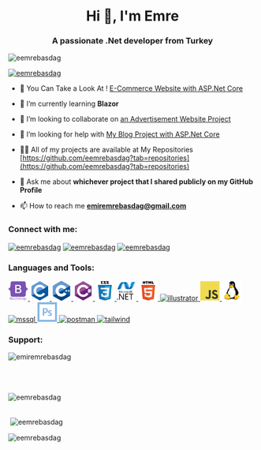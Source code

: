 <h1 align="center">Hi 👋, I'm Emre</h1>
<h3 align="center">A passionate .Net developer from Turkey</h3>

<p align="left"> <img src="https://komarev.com/ghpvc/?username=eemrebasdag&label=Profile%20views&color=0e75b6&style=flat" alt="eemrebasdag" /> </p>

<p align="left"> <a href="https://twitter.com/eemrebasdag" target="blank"><img src="https://img.shields.io/twitter/follow/eemrebasdag?logo=twitter&style=for-the-badge" alt="eemrebasdag" /></a> </p>

- 🔭 You Can Take a Look At ! [E-Commerce Website with ASP.Net Core](https://github.com/eemrebasdag/eCommerce_Book_ASP.NET_Core_MVC)

- 🌱 I’m currently learning **Blazor**

- 👯 I’m looking to collaborate on [an Advertisement Website Project](https://github.com/eemrebasdag/WebsiteProject)

- 🤝 I’m looking for help with [My Blog Project with ASP.Net Core](https://github.com/eemrebasdag/BlogProject)

- 👨‍💻 All of my projects are available at My Repositories [https://github.com/eemrebasdag?tab=repositories](https://github.com/eemrebasdag?tab=repositories)

- 💬 Ask me about **whichever project that I shared publicly on my GitHub Profile**

- 📫 How to reach me **emiremrebasdag@gmail.com**

<h3 align="left">Connect with me:</h3>
<p align="left">
<a href="https://twitter.com/eemrebasdag" target="blank"><img align="center" src="https://raw.githubusercontent.com/rahuldkjain/github-profile-readme-generator/master/src/images/icons/Social/twitter.svg" alt="eemrebasdag" height="30" width="40" /></a>
<a href="https://linkedin.com/in/eemrebasdag" target="blank"><img align="center" src="https://raw.githubusercontent.com/rahuldkjain/github-profile-readme-generator/master/src/images/icons/Social/linked-in-alt.svg" alt="eemrebasdag" height="30" width="40" /></a>
<a href="https://instagram.com/eemrebasdag" target="blank"><img align="center" src="https://raw.githubusercontent.com/rahuldkjain/github-profile-readme-generator/master/src/images/icons/Social/instagram.svg" alt="eemrebasdag" height="30" width="40" /></a>
</p>

<h3 align="left">Languages and Tools:</h3>
<p align="left"> <a href="https://getbootstrap.com" target="_blank" rel="noreferrer"> <img src="https://raw.githubusercontent.com/devicons/devicon/master/icons/bootstrap/bootstrap-plain-wordmark.svg" alt="bootstrap" width="40" height="40"/> </a> <a href="https://www.cprogramming.com/" target="_blank" rel="noreferrer"> <img src="https://raw.githubusercontent.com/devicons/devicon/master/icons/c/c-original.svg" alt="c" width="40" height="40"/> </a> <a href="https://www.w3schools.com/cpp/" target="_blank" rel="noreferrer"> <img src="https://raw.githubusercontent.com/devicons/devicon/master/icons/cplusplus/cplusplus-original.svg" alt="cplusplus" width="40" height="40"/> </a> <a href="https://www.w3schools.com/cs/" target="_blank" rel="noreferrer"> <img src="https://raw.githubusercontent.com/devicons/devicon/master/icons/csharp/csharp-original.svg" alt="csharp" width="40" height="40"/> </a> <a href="https://www.w3schools.com/css/" target="_blank" rel="noreferrer"> <img src="https://raw.githubusercontent.com/devicons/devicon/master/icons/css3/css3-original-wordmark.svg" alt="css3" width="40" height="40"/> </a> <a href="https://dotnet.microsoft.com/" target="_blank" rel="noreferrer"> <img src="https://raw.githubusercontent.com/devicons/devicon/master/icons/dot-net/dot-net-original-wordmark.svg" alt="dotnet" width="40" height="40"/> </a> <a href="https://www.w3.org/html/" target="_blank" rel="noreferrer"> <img src="https://raw.githubusercontent.com/devicons/devicon/master/icons/html5/html5-original-wordmark.svg" alt="html5" width="40" height="40"/> </a> <a href="https://www.adobe.com/in/products/illustrator.html" target="_blank" rel="noreferrer"> <img src="https://www.vectorlogo.zone/logos/adobe_illustrator/adobe_illustrator-icon.svg" alt="illustrator" width="40" height="40"/> </a> <a href="https://developer.mozilla.org/en-US/docs/Web/JavaScript" target="_blank" rel="noreferrer"> <img src="https://raw.githubusercontent.com/devicons/devicon/master/icons/javascript/javascript-original.svg" alt="javascript" width="40" height="40"/> </a> <a href="https://www.linux.org/" target="_blank" rel="noreferrer"> <img src="https://raw.githubusercontent.com/devicons/devicon/master/icons/linux/linux-original.svg" alt="linux" width="40" height="40"/> </a> <a href="https://www.microsoft.com/en-us/sql-server" target="_blank" rel="noreferrer"> <img src="https://www.svgrepo.com/show/303229/microsoft-sql-server-logo.svg" alt="mssql" width="40" height="40"/> </a> <a href="https://www.photoshop.com/en" target="_blank" rel="noreferrer"> <img src="https://raw.githubusercontent.com/devicons/devicon/master/icons/photoshop/photoshop-line.svg" alt="photoshop" width="40" height="40"/> </a> <a href="https://postman.com" target="_blank" rel="noreferrer"> <img src="https://www.vectorlogo.zone/logos/getpostman/getpostman-icon.svg" alt="postman" width="40" height="40"/> </a> <a href="https://tailwindcss.com/" target="_blank" rel="noreferrer"> <img src="https://www.vectorlogo.zone/logos/tailwindcss/tailwindcss-icon.svg" alt="tailwind" width="40" height="40"/> </a> </p>

<h3 align="left">Support:</h3>

<p><a href="https://ko-fi.com/emiremrebasdag"> <img align="left" src="https://cdn.ko-fi.com/cdn/kofi3.png?v=3" height="50" width="210" alt="emiremrebasdag" /></a></p><br><br>
<br><br>
<p><img align="left" src="https://github-readme-stats.vercel.app/api/top-langs?username=eemrebasdag&show_icons=true&locale=en&layout=compact" alt="eemrebasdag" /></p>
<br><br>
<p>&nbsp;<img align="center" src="https://github-readme-stats.vercel.app/api?username=eemrebasdag&show_icons=true&locale=en" alt="eemrebasdag" /></p>

<p><img align="center" src="https://github-readme-streak-stats.herokuapp.com/?user=eemrebasdag&" alt="eemrebasdag" /></p>

